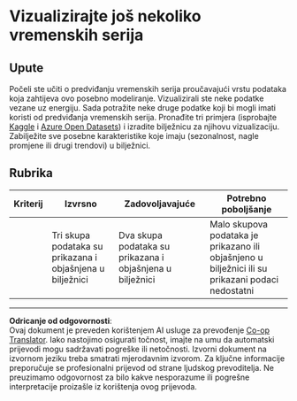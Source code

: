 <!--
CO_OP_TRANSLATOR_METADATA:
{
  "original_hash": "d1781b0b92568ea1d119d0a198b576b4",
  "translation_date": "2025-09-05T12:02:56+00:00",
  "source_file": "7-TimeSeries/1-Introduction/assignment.md",
  "language_code": "hr"
}
-->
# Vizualizirajte još nekoliko vremenskih serija

## Upute

Počeli ste učiti o predviđanju vremenskih serija proučavajući vrstu podataka koja zahtijeva ovo posebno modeliranje. Vizualizirali ste neke podatke vezane uz energiju. Sada potražite neke druge podatke koji bi mogli imati koristi od predviđanja vremenskih serija. Pronađite tri primjera (isprobajte [Kaggle](https://kaggle.com) i [Azure Open Datasets](https://azure.microsoft.com/en-us/services/open-datasets/catalog/?WT.mc_id=academic-77952-leestott)) i izradite bilježnicu za njihovu vizualizaciju. Zabilježite sve posebne karakteristike koje imaju (sezonalnost, nagle promjene ili drugi trendovi) u bilježnici.

## Rubrika

| Kriterij | Izvrsno                                               | Zadovoljavajuće                                      | Potrebno poboljšanje                                                                      |
| -------- | ----------------------------------------------------- | --------------------------------------------------- | ----------------------------------------------------------------------------------------- |
|          | Tri skupa podataka su prikazana i objašnjena u bilježnici | Dva skupa podataka su prikazana i objašnjena u bilježnici | Malo skupova podataka je prikazano ili objašnjeno u bilježnici ili su prikazani podaci nedostatni |

---

**Odricanje od odgovornosti**:  
Ovaj dokument je preveden korištenjem AI usluge za prevođenje [Co-op Translator](https://github.com/Azure/co-op-translator). Iako nastojimo osigurati točnost, imajte na umu da automatski prijevodi mogu sadržavati pogreške ili netočnosti. Izvorni dokument na izvornom jeziku treba smatrati mjerodavnim izvorom. Za ključne informacije preporučuje se profesionalni prijevod od strane ljudskog prevoditelja. Ne preuzimamo odgovornost za bilo kakve nesporazume ili pogrešne interpretacije proizašle iz korištenja ovog prijevoda.